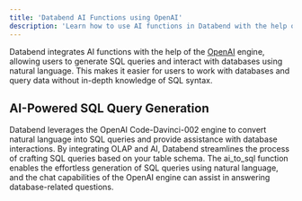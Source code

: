 ```yaml
---
title: 'Databend AI Functions using OpenAI'
description: 'Learn how to use AI functions in Databend with the help of the OpenAI engine.'
---
```


Databend integrates AI functions with the help of the [OpenAI](https://openai.com/) engine, allowing users to generate SQL queries and interact with databases using natural language. This makes it easier for users to work with databases and query data without in-depth knowledge of SQL syntax.

## AI-Powered SQL Query Generation

Databend leverages the OpenAI Code-Davinci-002 engine to convert natural language into SQL queries and provide assistance with database interactions. By integrating OLAP and AI, Databend streamlines the process of crafting SQL queries based on your table schema. The ai_to_sql function enables the effortless generation of SQL queries using natural language, and the chat capabilities of the OpenAI engine can assist in answering database-related questions.